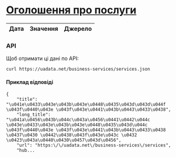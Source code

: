 # [Оголошення про послуги](https://uadata.net/business-services/services)
| Дата | Значення | Джерело |
|---|---|---|
### API
Щоб отримати ці дані по API:
```
curl https://uadata.net/business-services/services.json
```
#### Приклад відповіді 
```
{
    "title": "\u041e\u0433\u043e\u043b\u043e\u0448\u0435\u043d\u043d\u044f \u043f\u0440\u043e \u043f\u043e\u0441\u043b\u0443\u0433\u0438",
    "long_title": "\u041a\u0456\u043b\u044c\u043a\u0456\u0441\u0442\u044c \u043e\u0433\u043e\u043b\u043e\u0448\u0435\u043d\u044c \u043f\u0440\u043e \u043f\u043e\u0441\u043b\u0443\u0433\u0438 \u0437\u0430 \u0442\u0438\u043f\u043e\u043c \u0432 \u0423\u043a\u0440\u0430\u0457\u043d\u0456",
    "url": "https:\/\/uadata.net\/business-services\/services",
    "hub...
```
